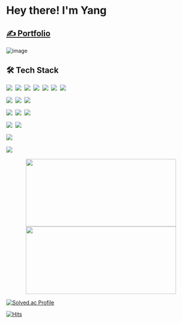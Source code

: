 # Hey there! I'm Yang

## [✍️ Portfolio](http://saekyul-first-portfolio.s3-website.ap-northeast-2.amazonaws.com/)

![image](https://github.com/YangSaekyul/YangSaekyul/assets/121498405/72a3f094-6d54-438f-9b74-aafcada7acb2)

## 🛠 Tech Stack

<img src="https://img.shields.io/badge/HTML5-E34F26?style=flat&logo=HTML5&logoColor=white"/>&nbsp;
<img src="https://img.shields.io/badge/CSS3-1572B6?style=flat&logo=CSS3&logoColor=white"/>&nbsp;
<img src="https://img.shields.io/badge/JavaScript-F7DF1E?style=flat&logo=javascript&logoColor=white"/>&nbsp;
<img src="https://img.shields.io/badge/React-61DAFB?style=flat&logo=React&logoColor=white"/>&nbsp;
<img src="https://img.shields.io/badge/TypeScript-3178C6?style=flat&logo=TypeScript&logoColor=white"/>&nbsp;
<img src="https://img.shields.io/badge/Redux-764ABC?style=flat&logo=redux&logoColor=white"/>&nbsp;
<img src="https://img.shields.io/badge/StyledComponents-DB7093?style=flat&logo=styled-components&logoColor=white"/>&nbsp;

<img src="https://img.shields.io/badge/Node.js-339933?style=flat&logo=node.js&logoColor=white"/>&nbsp;
<img src="https://img.shields.io/badge/Express.js-000000?style=flat&logo=express&logoColor=white"/>&nbsp;
<img src="https://img.shields.io/badge/Next.js-000000?style=flat&logo=next.js&logoColor=white"/>&nbsp;

<img src="https://img.shields.io/badge/Git-F05032?style=flat&logo=git&logoColor=white"/>&nbsp;
<img src="https://img.shields.io/badge/GitHub-181717?style=flat&logo=github&logoColor=white"/>&nbsp;
<img src="https://img.shields.io/badge/Figma-F24E1E?style=flat&logo=Figma&logoColor=white"/>&nbsp;

<img src="https://img.shields.io/badge/Discord-5865F2?style=flat&logo=Discord&logoColor=white"/>&nbsp;
<img src="https://img.shields.io/badge/Zoom-2D8CFF?style=flat&logo=Zoom&logoColor=white"/>&nbsp;

<img src="https://img.shields.io/badge/AWS-232F3E?style=flat&logo=Amazon-AWS&logoColor=white"/>&nbsp;

<img src="https://img.shields.io/badge/VisualStudioCode-007ACC?style=flat&logo=visual-studio-code&logoColor=white"/>&nbsp;

<p align="center">
<a href="https://github.com/YangSaekyul">
  <img width="400em" height="180em" src="https://github-readme-stats-eight-theta.vercel.app/api?username=YangSaekyul&show_icons=true&theme=algolia&include_all_commits=true&count_private=true"/>
  <img width="400em" height="180em" src="https://github-readme-stats-eight-theta.vercel.app/api/top-langs/?username=YangSaekyul&layout=compact&langs_count=8&theme=algolia"/>
</a>
</p>

[![Solved.ac Profile](http://mazassumnida.wtf/api/v2/generate_badge?boj=covetsky)](https://solved.ac/covetsky/)

[![Hits](https://hits.seeyoufarm.com/api/count/incr/badge.svg?url=https%3A%2F%2Fgithub.com%2FYangSaekyul%2F&count_bg=%23F383FF&title_bg=%23A429F1&icon=&icon_color=%23E7E7E7&title=hits&edge_flat=false)](https://hits.seeyoufarm.com)
